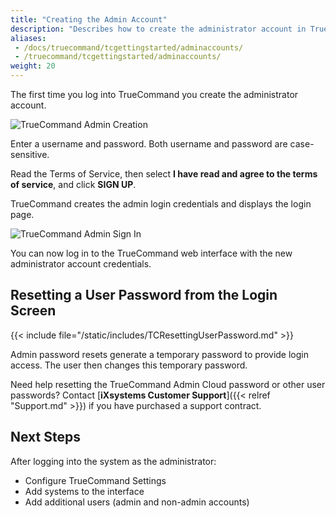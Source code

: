 ```yaml
---
title: "Creating the Admin Account"
description: "Describes how to create the administrator account in TrueCommand."
aliases:
 - /docs/truecommand/tcgettingstarted/adminaccounts/
 - /truecommand/tcgettingstarted/adminaccounts/ 
weight: 20
---
```



The first time you log into TrueCommand you create the administrator account.

![TrueCommand Admin Creation](/images/TrueCommand/Users/FirstLogin.png "TrueCommand Admin Creation")

Enter a username and password. Both username and password are case-sensitive.

Read the Terms of Service, then select **I have read and agree to the terms of service**, and click **SIGN UP**.

TrueCommand creates the admin login credentials and displays the login page.

![TrueCommand Admin Sign In](/images/TrueCommand/Users/LoginAdmin.png "TrueCommand Admin Sign In")

You can now log in to the TrueCommand web interface with the new administrator account credentials.

## Resetting a User Password from the Login Screen

{{< include file="/static/includes/TCResettingUserPassword.md" >}}

Admin password resets generate a temporary password to provide login access.
The user then changes this temporary password.

Need help resetting the TrueCommand Admin Cloud password or other user passwords?
Contact [**iXsystems Customer Support**]({{< relref "Support.md" >}}) if you have purchased a support contract.

## Next Steps

After logging into the system as the administrator:

* Configure TrueCommand Settings
* Add systems to the interface
* Add additional users (admin and non-admin accounts)
